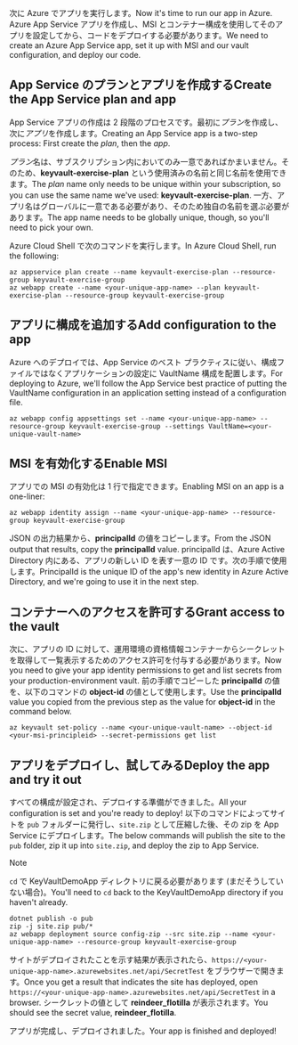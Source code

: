<span data-ttu-id="1752f-101">次に Azure でアプリを実行します。</span><span class="sxs-lookup"><span data-stu-id="1752f-101">Now it's time to run our app in Azure.</span></span> <span data-ttu-id="1752f-102">Azure App Service アプリを作成し、MSI とコンテナー構成を使用してそのアプリを設定してから、コードをデプロイする必要があります。</span><span class="sxs-lookup"><span data-stu-id="1752f-102">We need to create an Azure App Service app, set it up with MSI and our vault configuration, and deploy our code.</span></span>

## <a name="create-the-app-service-plan-and-app"></a><span data-ttu-id="1752f-103">App Service のプランとアプリを作成する</span><span class="sxs-lookup"><span data-stu-id="1752f-103">Create the App Service plan and app</span></span>

<span data-ttu-id="1752f-104">App Service アプリの作成は 2 段階のプロセスです。最初に*プラン*を作成し、次に*アプリ*を作成します。</span><span class="sxs-lookup"><span data-stu-id="1752f-104">Creating an App Service app is a two-step process: First create the *plan*, then the *app*.</span></span>

<span data-ttu-id="1752f-105">*プラン*名は、サブスクリプション内においてのみ一意であればかまいません。そのため、**keyvault-exercise-plan** という使用済みの名前と同じ名前を使用できます。</span><span class="sxs-lookup"><span data-stu-id="1752f-105">The *plan* name only needs to be unique within your subscription, so you can use the same name we've used: **keyvault-exercise-plan**.</span></span> <span data-ttu-id="1752f-106">一方、アプリ名はグローバルに一意である必要があり、そのため独自の名前を選ぶ必要があります。</span><span class="sxs-lookup"><span data-stu-id="1752f-106">The app name needs to be globally unique, though, so you'll need to pick your own.</span></span>

<span data-ttu-id="1752f-107">Azure Cloud Shell で次のコマンドを実行します。</span><span class="sxs-lookup"><span data-stu-id="1752f-107">In Azure Cloud Shell, run the following:</span></span>

```azurecli
az appservice plan create --name keyvault-exercise-plan --resource-group keyvault-exercise-group
az webapp create --name <your-unique-app-name> --plan keyvault-exercise-plan --resource-group keyvault-exercise-group
```

## <a name="add-configuration-to-the-app"></a><span data-ttu-id="1752f-108">アプリに構成を追加する</span><span class="sxs-lookup"><span data-stu-id="1752f-108">Add configuration to the app</span></span>

<span data-ttu-id="1752f-109">Azure へのデプロイでは、App Service のベスト プラクティスに従い、構成ファイルではなくアプリケーションの設定に VaultName 構成を配置します。</span><span class="sxs-lookup"><span data-stu-id="1752f-109">For deploying to Azure, we'll follow the App Service best practice of putting the VaultName configuration in an application setting instead of a configuration file.</span></span>

```azurecli
az webapp config appsettings set --name <your-unique-app-name> --resource-group keyvault-exercise-group --settings VaultName=<your-unique-vault-name>
```

## <a name="enable-msi"></a><span data-ttu-id="1752f-110">MSI を有効化する</span><span class="sxs-lookup"><span data-stu-id="1752f-110">Enable MSI</span></span>

<span data-ttu-id="1752f-111">アプリでの MSI の有効化は 1 行で指定できます。</span><span class="sxs-lookup"><span data-stu-id="1752f-111">Enabling MSI on an app is a one-liner:</span></span>

```azurecli
az webapp identity assign --name <your-unique-app-name> --resource-group keyvault-exercise-group
```

<span data-ttu-id="1752f-112">JSON の出力結果から、**principalId** の値をコピーします。</span><span class="sxs-lookup"><span data-stu-id="1752f-112">From the JSON output that results, copy the **principalId** value.</span></span> <span data-ttu-id="1752f-113">principalId は、Azure Active Directory 内にある、アプリの新しい ID を表す一意の ID です。次の手順で使用します。</span><span class="sxs-lookup"><span data-stu-id="1752f-113">PrincipalId is the unique ID of the app's new identity in Azure Active Directory, and we're going to use it in the next step.</span></span>

## <a name="grant-access-to-the-vault"></a><span data-ttu-id="1752f-114">コンテナーへのアクセスを許可する</span><span class="sxs-lookup"><span data-stu-id="1752f-114">Grant access to the vault</span></span>

<span data-ttu-id="1752f-115">次に、アプリの ID に対して、運用環境の資格情報コンテナーからシークレットを取得して一覧表示するためのアクセス許可を付与する必要があります。</span><span class="sxs-lookup"><span data-stu-id="1752f-115">Now you need to give your app identity permissions to get and list secrets from your production-environment vault.</span></span> <span data-ttu-id="1752f-116">前の手順でコピーした **principalId** の値を、以下のコマンドの **object-id** の値として使用します。</span><span class="sxs-lookup"><span data-stu-id="1752f-116">Use the **principalId** value you copied from the previous step as the value for **object-id** in the command below.</span></span>

```azurecli
az keyvault set-policy --name <your-unique-vault-name> --object-id <your-msi-principleid> --secret-permissions get list
```

## <a name="deploy-the-app-and-try-it-out"></a><span data-ttu-id="1752f-117">アプリをデプロイし、試してみる</span><span class="sxs-lookup"><span data-stu-id="1752f-117">Deploy the app and try it out</span></span>

<span data-ttu-id="1752f-118">すべての構成が設定され、デプロイする準備ができました。</span><span class="sxs-lookup"><span data-stu-id="1752f-118">All your configuration is set and you're ready to deploy!</span></span> <span data-ttu-id="1752f-119">以下のコマンドによってサイトを `pub` フォルダーに発行し、`site.zip` として圧縮した後、その zip を App Service にデプロイします。</span><span class="sxs-lookup"><span data-stu-id="1752f-119">The below commands will publish the site to the `pub` folder, zip it up into `site.zip`, and deploy the zip to App Service.</span></span>

> [!NOTE]
> <span data-ttu-id="1752f-120">`cd` で KeyVaultDemoApp ディレクトリに戻る必要があります (まだそうしていない場合)。</span><span class="sxs-lookup"><span data-stu-id="1752f-120">You'll need to `cd` back to the KeyVaultDemoApp directory if you haven't already.</span></span>

```azurecli
dotnet publish -o pub
zip -j site.zip pub/*
az webapp deployment source config-zip --src site.zip --name <your-unique-app-name> --resource-group keyvault-exercise-group
```

<span data-ttu-id="1752f-121">サイトがデプロイされたことを示す結果が表示されたら、`https://<your-unique-app-name>.azurewebsites.net/api/SecretTest` をブラウザーで開きます。</span><span class="sxs-lookup"><span data-stu-id="1752f-121">Once you get a result that indicates the site has deployed, open `https://<your-unique-app-name>.azurewebsites.net/api/SecretTest` in a browser.</span></span> <span data-ttu-id="1752f-122">シークレットの値として **reindeer_flotilla** が表示されます。</span><span class="sxs-lookup"><span data-stu-id="1752f-122">You should see the secret value, **reindeer_flotilla**.</span></span>

<span data-ttu-id="1752f-123">アプリが完成し、デプロイされました。</span><span class="sxs-lookup"><span data-stu-id="1752f-123">Your app is finished and deployed!</span></span>